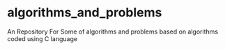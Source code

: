 # algorithms_and_problems
An Repository For Some of algorithms and problems based on algorithms coded using C language
